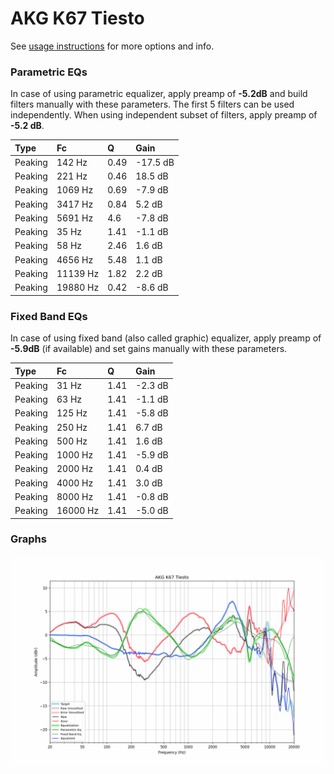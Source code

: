 # AKG K67 Tiesto
See [usage instructions](https://github.com/jaakkopasanen/AutoEq#usage) for more options and info.

### Parametric EQs
In case of using parametric equalizer, apply preamp of **-5.2dB** and build filters manually
with these parameters. The first 5 filters can be used independently.
When using independent subset of filters, apply preamp of **-5.2 dB**.

| Type    | Fc       |    Q | Gain     |
|:--------|:---------|:-----|:---------|
| Peaking | 142 Hz   | 0.49 | -17.5 dB |
| Peaking | 221 Hz   | 0.46 | 18.5 dB  |
| Peaking | 1069 Hz  | 0.69 | -7.9 dB  |
| Peaking | 3417 Hz  | 0.84 | 5.2 dB   |
| Peaking | 5691 Hz  | 4.6  | -7.8 dB  |
| Peaking | 35 Hz    | 1.41 | -1.1 dB  |
| Peaking | 58 Hz    | 2.46 | 1.6 dB   |
| Peaking | 4656 Hz  | 5.48 | 1.1 dB   |
| Peaking | 11139 Hz | 1.82 | 2.2 dB   |
| Peaking | 19880 Hz | 0.42 | -8.6 dB  |

### Fixed Band EQs
In case of using fixed band (also called graphic) equalizer, apply preamp of **-5.9dB**
(if available) and set gains manually with these parameters.

| Type    | Fc       |    Q | Gain    |
|:--------|:---------|:-----|:--------|
| Peaking | 31 Hz    | 1.41 | -2.3 dB |
| Peaking | 63 Hz    | 1.41 | -1.1 dB |
| Peaking | 125 Hz   | 1.41 | -5.8 dB |
| Peaking | 250 Hz   | 1.41 | 6.7 dB  |
| Peaking | 500 Hz   | 1.41 | 1.6 dB  |
| Peaking | 1000 Hz  | 1.41 | -5.9 dB |
| Peaking | 2000 Hz  | 1.41 | 0.4 dB  |
| Peaking | 4000 Hz  | 1.41 | 3.0 dB  |
| Peaking | 8000 Hz  | 1.41 | -0.8 dB |
| Peaking | 16000 Hz | 1.41 | -5.0 dB |

### Graphs
![](./AKG%20K67%20Tiesto.png)
